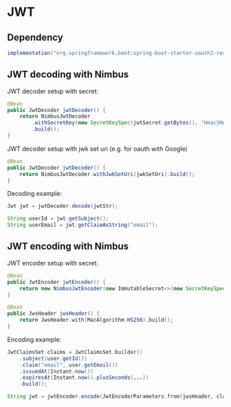 # JWT

## Dependency
```gradle
implementation("org.springframework.boot:spring-boot-starter-oauth2-resource-server")
```

## JWT decoding with Nimbus
JWT decoder setup with secret:
```java
@Bean
public JwtDecoder jwtDecoder() {
    return NimbusJwtDecoder
        .withSecretKey(new SecretKeySpec(jwtSecret.getBytes(), "HmacSHA256"))
        .build();
}
```
JWT decoder setup with jwk set uri (e.g. for oauth with Google)
```java
@Bean
public JwtDecoder jwtDecoder() {
    return NimbusJwtDecoder.withJwkSetUri(jwkSetUri).build();
}
```
Decoding example:
```java
Jwt jwt = jwtDecoder.decode(jwtStr);

String userId = jwt.getSubject();
String userEmail = jwt.getClaimAsString("email");
```

## JWT encoding with Nimbus
JWT encoder setup with secret:
```java
@Bean
public JwtEncoder jwtEncoder() {
    return new NimbusJwtEncoder(new ImmutableSecret<>(new SecretKeySpec(secret.getBytes(), "HmacSHA256")));
}

@Bean
public JwsHeader jwsHeader() {
    return JwsHeader.with(MacAlgorithm.HS256).build();
}
```
Encoding example:
```java
JwtClaimsSet claims = JwtClaimsSet.builder()
    .subject(user.getId())
    .claim("email", user.getEmail())
    .issuedAt(Instant.now())
    .expiresAt(Instant.now().plusSeconds(...))
    .build();

String jwt = jwtEncoder.encode(JwtEncoderParameters.from(jwsHeader, claims)).getTokenValue();
```
